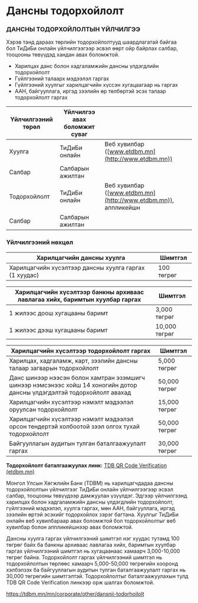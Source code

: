 # Дансны тодорхойлолт

### ДАНСНЫ ТОДОРХОЙЛОЛТЫН ҮЙЛЧИЛГЭЭ

Хэрэв танд дараах төрлийн тодорхойлолтууд шаардлагатай байгаа бол ТиДиБи онлайн үйлчилгээгээр эсвэл өөрт ойр байрлах салбар, тооцооны төвүүдэд хандан авах боломжтой.

* Харилцах данс болон хадгаламжийн дансны үлдэгдлийн тодорхойлолт
* Гүйлгээний талаарх мэдээлэл гаргах
* Гүйлгээний хуулгыг харилцагчийн хүссэн хугацаагаар нь гаргах
* ААН, байгууллага, иргэд зээлийн өр төлбөртэй эсэх талаар тодорхойлолт гаргах

| **Үйлчилгээний төрөл** | **Үйлчилгээ авах боломжит суваг** | |
| --- | --- | --- |
| Хуулга | ТиДиБи онлайн | Веб хувилбар ([www.etdbm.mn](http://www.etdbm.mn)) |
| Салбар | Салбарын ажилтан |
| Тодорхойлолт | ТиДиБи онлайн | Веб хувилбар ([www.etdbm.mn](http://www.etdbm.mn)), аппликейшн |
| Салбар | Салбарын ажилтан |

### **Үйлчилгээний нөхцөл**

| Харилцагчийн дансны хуулга | Шимтгэл |
| --- | --- |
| Харилцагчийн хүсэлтээр дансны хуулга гаргах (1 хуудас) | 100 төгрөг |

| Харилцагчийн хүсэлтээр банкны архиваас лавлагаа хийх, баримтын хуулбар гаргах | Шимтгэл |
| --- | --- |
| 1 жилээс доош хугацааны баримт | 3,000 төгрөг |
| 1 жилээс дээш хугацааны баримт | 10,000 төгрөг |

| Харилцагчийн хүсэлтээр тодорхойлолт гаргах | Шимтгэл |
| --- | --- |
| Харилцах, хадгаламж, карт, зээлийн дансны талаар загварын тодорхойлолт | 5,000 төгрөг |
| Данс шинээр нээсэн болон хамтран эзэмшигч шинээр нэмсэнээс хойш 14 хоногийн дотор дансны үлдэгдэлтэй тодорхойлолт авахад | 50,000 төгрөг |
| Харилцагчийн хүсэлтээр нэмэлт мэдээлэл оруулсан тодорхойлолт | 15,000 төгрөг |
| Харилцагчийн хүсэлтээр нэмэлт мэдээлэл орсон тендертэй холбоотой зээл олгох тухай тодорхойлолт | 50,000 төгрөг |
| Байгууллагын аудитын тулган баталгаажуулалт гаргах | 30,000 төгрөг |

**Тодорхойлолт баталгаажуулах линк:** [TDB QR Code Verification (etdbm.mn)](https://www.etdbm.mn/verify.php)



Монгол Улсын Хөгжлийн Банк (TDBM) нь харилцагчдадаа дансны тодорхойлолтын үйлчилгээг ТиДиБи онлайн үйлчилгээгээр эсвэл салбар, тооцооны төвүүдээр дамжуулан үзүүлдэг. Эдгээр үйлчилгээнд харилцах болон хадгаламжийн дансны үлдэгдлийн тодорхойлолт, гүйлгээний мэдээлэл, хуулга гаргах, мөн ААН, байгууллага, иргэд зээлийн өртэй эсэхийг тодорхойлох зэрэг багтана. Хуулгыг ТиДиБи онлайн веб хувилбараар авах боломжтой бол тодорхойлолтыг веб хувилбар болон аппликейшнээр авах боломжтой.

Дансны хуулга гаргах үйлчилгээний шимтгэл нэг хуудас тутамд 100 төгрөг байх ба банкны архиваас лавлагаа хийх, баримтын хуулбар гаргах үйлчилгээний шимтгэл нь хугацаанаас хамаарч 3,000-10,000 төгрөг байна. Тодорхойлолт гаргах үйлчилгээний шимтгэл нь тодорхойлолтын төрлөөс хамаарч 5,000-50,000 төгрөгийн хооронд хэлбэлзэх ба байгууллагын аудитын тулган баталгаажуулалт гаргах нь 30,000 төгрөгийн шимтгэлтэй. Тодорхойлолтыг баталгаажуулахын тулд TDB QR Code Verification линкээр орж шалгах боломжтой.

https://tdbm.mn/mn/corporate/other/dansnii-todorhoilolt